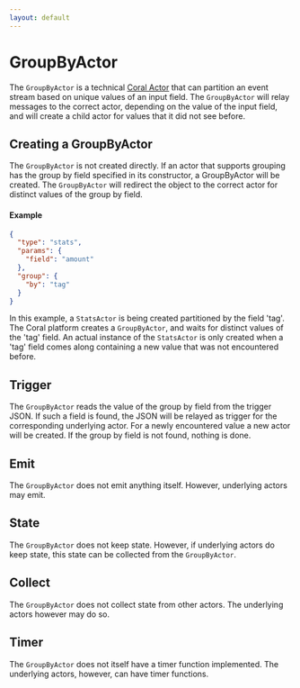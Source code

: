 ```yaml
---
layout: default
---
```

<!--
   Licensed to the Apache Software Foundation (ASF) under one or more
   contributor license agreements.  See the NOTICE file distributed with
   this work for additional information regarding copyright ownership.
   The ASF licenses this file to You under the Apache License, Version 2.0
   (the "License"); you may not use this file except in compliance with
   the License.  You may obtain a copy of the License at

       http://www.apache.org/licenses/LICENSE-2.0

   Unless required by applicable law or agreed to in writing, software
   distributed under the License is distributed on an "AS IS" BASIS,
   WITHOUT WARRANTIES OR CONDITIONS OF ANY KIND, either express or implied.
   See the License for the specific language governing permissions and
   limitations under the License.
-->
# GroupByActor
The `GroupByActor` is a technical [Coral Actor](/actors/overview/) that can partition an event stream based on unique values of an input field. The `GroupByActor` will relay messages to the correct actor, depending on the value of the input field, and will create a child actor for values that it did not see before.

## Creating a GroupByActor
The `GroupByActor` is not created directly. If an actor that supports grouping has the group by field specified in its constructor, a GroupByActor will be created. The `GroupByActor` will redirect the object to the correct actor for distinct values of the group by field.

#### Example
```json
{
  "type": "stats",
  "params": {
    "field": "amount"
  },
  "group": {
    "by": "tag"
  }
}
```

In this example, a `StatsActor` is being created partitioned by the field 'tag'.  The Coral platform creates a `GroupByActor`, and waits for distinct values of the 'tag' field. An actual instance of the `StatsActor` is only created when a 'tag' field comes along containing a new value that was not encountered before.

## Trigger
The `GroupByActor` reads the value of the group by field from the trigger JSON. If such a field is found, the JSON will be relayed as trigger for the corresponding underlying actor. For a newly encountered value a new actor will be created. If the group by field is not found, nothing is done.

## Emit
The `GroupByActor` does not emit anything itself. However, underlying actors may emit.

## State
The `GroupByActor` does not keep state. However, if underlying actors do keep state, this state can be collected from the `GroupByActor`.

## Collect
The `GroupByActor` does not collect state from other actors. The underlying actors however may do so.

## Timer
The `GroupByActor` does not itself have a timer function implemented. The underlying actors, however, can have timer functions.